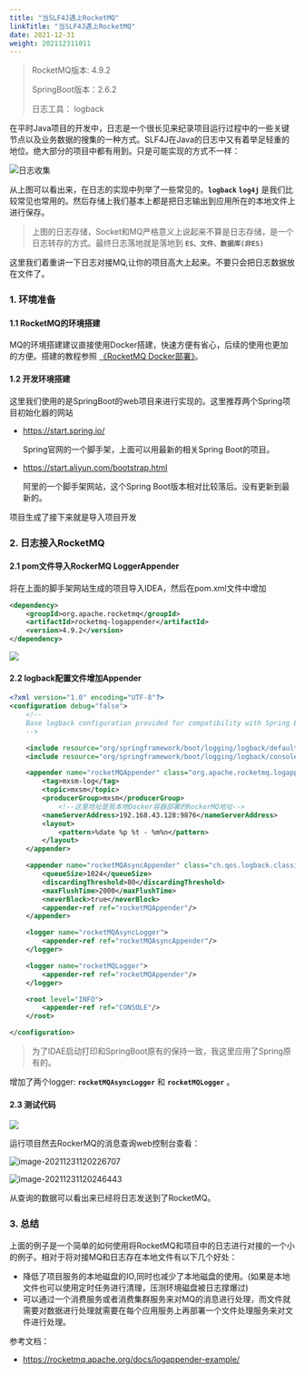 ```yaml
---
title: "当SLF4J遇上RocketMQ"
linkTitle: "当SLF4J遇上RocketMQ"
date: 2021-12-31
weight: 202112311011
---
```


> RocketMQ版本: 4.9.2
>
> SpringBoot版本：2.6.2
>
> 日志工具： logback

在平时Java项目的开发中，日志是一个很长见来纪录项目运行过程中的一些关键节点以及业务数据的搜集的一种方式。SLF4J在Java的日志中又有着举足轻重的地位。绝大部分的项目中都有用到。只是可能实现的方式不一样：

![日志收集](https://raw.githubusercontent.com/mxsm/picture/main/rocketmq/%E6%97%A5%E5%BF%97%E6%94%B6%E9%9B%86.png)

从上图可以看出来，在日志的实现中列举了一些常见的。**`logback`** **`log4j`** 是我们比较常见也常用的。然后存储上我们基本上都是把日志输出到应用所在的本地文件上进行保存。

> 上图的日志存储，Socket和MQ严格意义上说起来不算是日志存储，是一个日志转存的方式。最终日志落地就是落地到 **`ES、文件、数据库(非ES)`**

这里我们着重讲一下日志对接MQ,让你的项目高大上起来。不要只会把日志数据放在文件了。

### 1. 环境准备

#### 1.1 RocketMQ的环境搭建

MQ的环境搭建建议直接使用Docker搭建，快速方便有省心，后续的使用也更加的方便。搭建的教程参照 [《RocketMQ Docker部署》](https://blog.ljbmxsm.com/middlewares/rocketmq/rocketmq-docker/)。

#### 1.2 开发环境搭建

这里我们使用的是SpringBoot的web项目来进行实现的。这里推荐两个Spring项目初始化器的网站

- https://start.spring.io/

  Spring官网的一个脚手架，上面可以用最新的相关Spring Boot的项目。

- https://start.aliyun.com/bootstrap.html

  阿里的一个脚手架网站，这个Spring Boot版本相对比较落后。没有更新到最新的。

项目生成了接下来就是导入项目开发

### 2. 日志接入RocketMQ

#### 2.1 pom文件导入RockerMQ LoggerAppender

将在上面的脚手架网站生成的项目导入IDEA，然后在pom.xml文件中增加

```xml
<dependency>
	<groupId>org.apache.rocketmq</groupId>
	<artifactId>rocketmq-logappender</artifactId>
	<version>4.9.2</version>
</dependency>
```

![](https://raw.githubusercontent.com/mxsm/picture/main/rocketmq/%E5%AF%BC%E5%85%A5logappender.png)

#### 2.2 logback配置文件增加Appender

```xml
<?xml version="1.0" encoding="UTF-8"?>
<configuration debug="false">
    <!--
    Base logback configuration provided for compatibility with Spring Boot 1.1
    -->

    <include resource="org/springframework/boot/logging/logback/defaults.xml"/>
    <include resource="org/springframework/boot/logging/logback/console-appender.xml"/>

    <appender name="rocketMQAppender" class="org.apache.rocketmq.logappender.logback.RocketmqLogbackAppender">
        <tag>mxsm-log</tag>
        <topic>mxsm</topic>
        <producerGroup>mxsm</producerGroup>
            <!--这里地址是我本地Docker容器部署的RockerMQ地址-->
        <nameServerAddress>192.168.43.128:9876</nameServerAddress>
        <layout>
            <pattern>%date %p %t - %m%n</pattern>
        </layout>
    </appender>

    <appender name="rocketMQAsyncAppender" class="ch.qos.logback.classic.AsyncAppender">
        <queueSize>1024</queueSize>
        <discardingThreshold>80</discardingThreshold>
        <maxFlushTime>2000</maxFlushTime>
        <neverBlock>true</neverBlock>
        <appender-ref ref="rocketMQAppender"/>
    </appender>

    <logger name="rocketMQAsyncLogger">
        <appender-ref ref="rocketMQAsyncAppender"/>
    </logger>

    <logger name="rocketMQLogger">
        <appender-ref ref="rocketMQAppender"/>
    </logger>

    <root level="INFO">
        <appender-ref ref="CONSOLE"/>
    </root>

</configuration>
```

> 为了IDAE启动打印和SpringBoot原有的保持一致，我这里应用了Spring原有的。

增加了两个logger: **`rocketMQAsyncLogger`** 和 **`rocketMQLogger`** 。

#### 2.3 测试代码

![](https://raw.githubusercontent.com/mxsm/picture/main/rocketmq/rockermqappender%E6%B5%8B%E8%AF%95%E4%BB%A3%E7%A0%81.png)

运行项目然去RockerMQ的消息查询web控制台查看：

![image-20211231120226707](https://raw.githubusercontent.com/mxsm/picture/main/rocketmq/image-20211231120226707.png)

![image-20211231120246443](https://raw.githubusercontent.com/mxsm/picture/main/rocketmq/image-20211231120246443.png)

从查询的数据可以看出来已经将日志发送到了RocketMQ。

### 3. 总结

上面的例子是一个简单的如何使用将RocketMQ和项目中的日志进行对接的一个小的例子。相对于将对接MQ和日志存在本地文件有以下几个好处：

- 降低了项目服务的本地磁盘的IO,同时也减少了本地磁盘的使用。(如果是本地文件也可以使用定时任务进行清理，压测环境磁盘被日志撑爆过)
- 可以通过一个消费服务或者消费集群服务来对MQ的消息进行处理，而文件就需要对数据进行处理就需要在每个应用服务上再部署一个文件处理服务来对文件进行处理。



参考文档：

- https://rocketmq.apache.org/docs/logappender-example/
